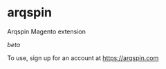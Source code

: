 arqspin
=======

Arqspin Magento extension

*beta*

To use, sign up for an account at https://arqspin.com
